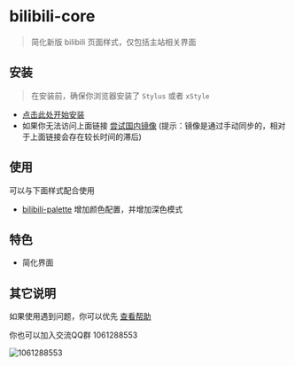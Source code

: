 # bilibili-core

> 简化新版 bilibili 页面样式，仅包括主站相关界面

## 安装

> 在安装前，确保你浏览器安装了 `Stylus` 或者 `xStyle`

- [点击此处开始安装](https://tolking.github.io/usercss/bilibili-core/index.user.css)
- 如果你无法访问上面链接 [尝试国内镜像](https://gitee.com/tolking/usercss/raw/master/bilibili-core/index.user.css) (提示：镜像是通过手动同步的，相对于上面链接会存在较长时间的滞后)

## 使用

可以与下面样式配合使用

- [bilibili-palette](../bilibili-palette/README.md) 增加颜色配置，并增加深色模式

## 特色

- 简化界面

## 其它说明

如果使用遇到问题，你可以优先 [查看帮助](../help.md)

你也可以加入交流QQ群 1061288553

![1061288553](https://i.loli.net/2020/03/28/agCTnyh2ZRDsQm3.jpg)